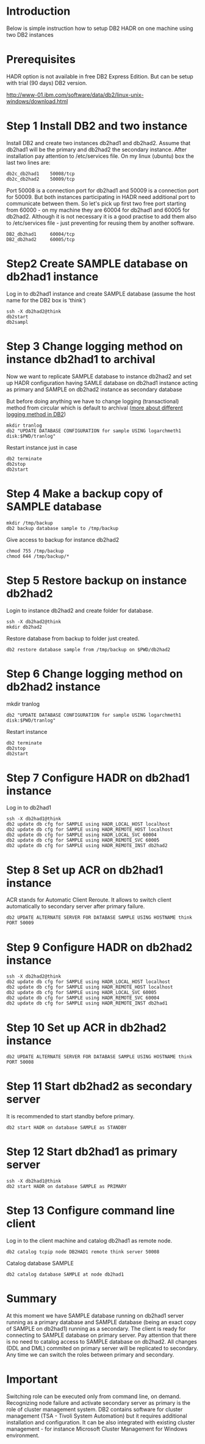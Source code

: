 # Introduction #
Below is simple instruction how to setup DB2 HADR on one machine using two DB2 instances

# Prerequisites #
HADR option is not available in free DB2 Express Edition. But can be setup with trial (90 days) DB2 version.

http://www-01.ibm.com/software/data/db2/linux-unix-windows/download.html

# Step 1 Install DB2 and two instance #
Install DB2 and create two instances db2had1 and db2had2. Assume that db2had1 will be the primary and db2had2 the secondary instance. After installation pay attention to /etc/services file. On my linux (ubuntu) box the last two lines are:
```
db2c_db2had1    50008/tcp
db2c_db2had2    50009/tcp
```
Port 50008 is a connection port for db2had1 and 50009 is a connection port for 50009. But both instances participating in HADR need additional port to communicate between them. So let's pick up first two free port starting from 60000 - on my machine they are 60004 for db2had1 and 60005 for db2had2. Although it is not necessary it is a good practise to add them also to /etc/services file - just preventing for reusing them by another software.
```
DB2_db2had1     60004/tcp
DB2_db2had2     60005/tcp
```
# Step2 Create SAMPLE database on db2had1 instance #
Log in to db2had1 instance and create SAMPLE database (assume the host name for the DB2 box is 'think')
```
ssh -X db2had2@think
db2start
db2sampl
```
# Step 3 Change logging method on instance db2had1 to archival #
Now we want to replicate SAMPLE database to instance db2had2 and set up HADR configuration having SAMLE database on db2had1 instance acting as primary and SAMPLE on db2had2 instance as secondary database

But before doing anything we have to change logging (transactional) method from circular which is default to archival ([more about different logging method in DB2](http://publib.boulder.ibm.com/infocenter/db2luw/v9r7/index.jsp?topic=%2Fcom.ibm.db2.luw.admin.ha.doc%2Fdoc%2Fc0051343.html))
```
mkdir tranlog
db2 "UPDATE DATABASE CONFIGURATION for sample USING logarchmeth1 disk:$PWD/tranlog"
```
Restart instance just in case
```
db2 terminate
db2stop
db2start
```
# Step 4 Make a backup copy of SAMPLE database #
```
mkdir /tmp/backup
db2 backup database sample to /tmp/backup
```
Give access to backup for instance db2had2
```
chmod 755 /tmp/backup
chmod 644 /tmp/backup/*
```
# Step 5 Restore backup on instance db2had2 #
Login to instance db2had2 and create folder for database.
```
ssh -X db2had2@think
mkdir db2had2
```
Restore database from backup to folder just created.
```
db2 restore database sample from /tmp/backup on $PWD/db2had2
```
# Step 6 Change logging method on db2had2 instance #
mkdir tranlog
```
db2 "UPDATE DATABASE CONFIGURATION for sample USING logarchmeth1 disk:$PWD/tranlog"
```
Restart instance
```
db2 terminate
db2stop
db2start
```
# Step 7 Configure HADR on db2had1 instance #
Log in to db2had1
```
ssh -X db2had1@think
db2 update db cfg for SAMPLE using HADR_LOCAL_HOST localhost
db2 update db cfg for SAMPLE using HADR_REMOTE_HOST localhost
db2 update db cfg for SAMPLE using HADR_LOCAL_SVC 60004
db2 update db cfg for SAMPLE using HADR_REMOTE_SVC 60005
db2 update db cfg for SAMPLE using HADR_REMOTE_INST db2had2
```
# Step 8 Set up ACR on db2had1 instance #
ACR stands for Automatic Client Reroute. It allows to switch client automatically to secondary server after primary failure.
```
db2 UPDATE ALTERNATE SERVER FOR DATABASE SAMPLE USING HOSTNAME think PORT 50009
```
# Step 9 Configure HADR on db2had2 instance #
```
ssh -X db2had2@think
db2 update db cfg for SAMPLE using HADR_LOCAL_HOST localhost
db2 update db cfg for SAMPLE using HADR_REMOTE_HOST localhost
db2 update db cfg for SAMPLE using HADR_LOCAL_SVC 60005
db2 update db cfg for SAMPLE using HADR_REMOTE_SVC 60004
db2 update db cfg for SAMPLE using HADR_REMOTE_INST db2had1
```
# Step 10 Set up ACR in db2had2 instance #
```
db2 UPDATE ALTERNATE SERVER FOR DATABASE SAMPLE USING HOSTNAME think PORT 50008
```
# Step 11 Start db2had2 as secondary server #
It is recommended to start standby before primary.
```
db2 start HADR on database SAMPLE as STANDBY
```
# Step 12 Start db2had1 as primary server #
```
ssh -X db2had1@think
db2 start HADR on database SAMPLE as PRIMARY
```
# Step 13 Configure command line client #
Log in to the client machine and catalog db2had1 as remote node.
```
db2 catalog tcpip node DB2HAD1 remote think server 50008
```
Catalog database SAMPLE
```
db2 catalog database SAMPLE at node db2had1 
```
# Summary #
At this moment we have SAMPLE database running on db2had1 server running as a primary database and SAMPLE database (being an exact copy of SAMPLE on db2had1) running as a secondary. The client is ready for connecting to SAMPLE database on primary server. Pay attention that there is no need to catalog access to SAMPLE database on db2had2. All changes (DDL and DML) commited on primary server will be replicated to secondary. Any time we can switch the roles between primary and secondary.
# Important #
Switching role can be executed only from command line, on demand. Recognizing node failure and activate secondary server as primary is the role of cluster management system. DB2 contains software for cluster management (TSA - Tivoli System Automation) but it requires additional installation and configuration. It can be also integrated with existing cluster management - for instance Microsoft Cluster Management for Windows environment.
